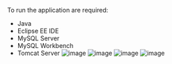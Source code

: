 To run the application are required:
- Java 
- Eclipse EE IDE
- MySQL Server
- MySQL Workbench
- Tomcat Server
![image](https://github.com/Andreea-Mirela/E-Commerce-App-in-JSP-and-Servlet/assets/111393279/d9d71880-f1e1-4812-ad0e-8851670b14d3)
![image](https://github.com/Andreea-Mirela/E-Commerce-App-in-JSP-and-Servlet/assets/111393279/52a67f9e-9b7b-4e28-9ea5-f414018acf9c)
![image](https://github.com/Andreea-Mirela/E-Commerce-App-in-JSP-and-Servlet/assets/111393279/62bbca89-e890-4951-93d2-08c0f97194c9)
![image](https://github.com/Andreea-Mirela/E-Commerce-App-in-JSP-and-Servlet/assets/111393279/44c3caf7-c22f-4079-93c1-eac49bf22ff3)
